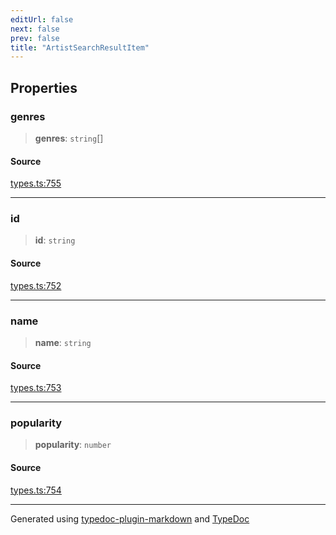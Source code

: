 ```yaml
---
editUrl: false
next: false
prev: false
title: "ArtistSearchResultItem"
---
```


## Properties

### genres

> **genres**: `string`[]

#### Source

[types.ts:755](https://github.com/fostertheweb/spotify-web-sdk/blob/9d7441b/src/types.ts#L755)

***

### id

> **id**: `string`

#### Source

[types.ts:752](https://github.com/fostertheweb/spotify-web-sdk/blob/9d7441b/src/types.ts#L752)

***

### name

> **name**: `string`

#### Source

[types.ts:753](https://github.com/fostertheweb/spotify-web-sdk/blob/9d7441b/src/types.ts#L753)

***

### popularity

> **popularity**: `number`

#### Source

[types.ts:754](https://github.com/fostertheweb/spotify-web-sdk/blob/9d7441b/src/types.ts#L754)

***

Generated using [typedoc-plugin-markdown](https://www.npmjs.com/package/typedoc-plugin-markdown) and [TypeDoc](https://typedoc.org/)
